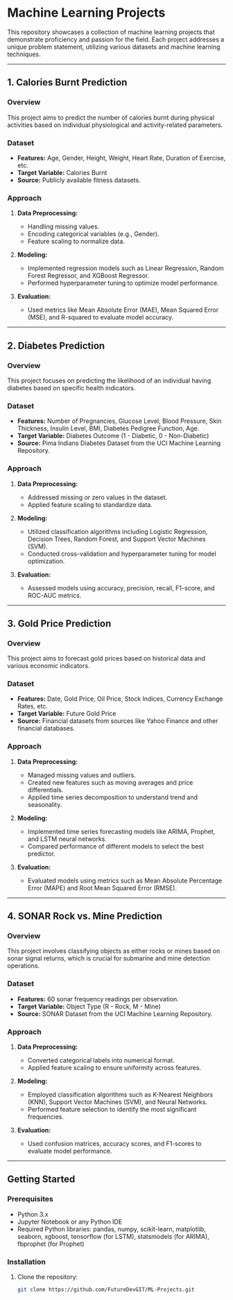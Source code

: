 # **Machine Learning Projects**

This repository showcases a collection of machine learning projects that demonstrate proficiency and passion for the field. Each project addresses a unique problem statement, utilizing various datasets and machine learning techniques.

---

## **1. Calories Burnt Prediction**

### **Overview**
This project aims to predict the number of calories burnt during physical activities based on individual physiological and activity-related parameters.

### **Dataset**
- **Features:** Age, Gender, Height, Weight, Heart Rate, Duration of Exercise, etc.
- **Target Variable:** Calories Burnt
- **Source:** Publicly available fitness datasets.

### **Approach**
1. **Data Preprocessing:**
   - Handling missing values.
   - Encoding categorical variables (e.g., Gender).
   - Feature scaling to normalize data.

2. **Modeling:**
   - Implemented regression models such as Linear Regression, Random Forest Regressor, and XGBoost Regressor.
   - Performed hyperparameter tuning to optimize model performance.

3. **Evaluation:**
   - Used metrics like Mean Absolute Error (MAE), Mean Squared Error (MSE), and R-squared to evaluate model accuracy.

---

## **2. Diabetes Prediction**

### **Overview**
This project focuses on predicting the likelihood of an individual having diabetes based on specific health indicators.

### **Dataset**
- **Features:** Number of Pregnancies, Glucose Level, Blood Pressure, Skin Thickness, Insulin Level, BMI, Diabetes Pedigree Function, Age.
- **Target Variable:** Diabetes Outcome (1 - Diabetic, 0 - Non-Diabetic)
- **Source:** Pima Indians Diabetes Dataset from the UCI Machine Learning Repository.

### **Approach**
1. **Data Preprocessing:**
   - Addressed missing or zero values in the dataset.
   - Applied feature scaling to standardize data.

2. **Modeling:**
   - Utilized classification algorithms including Logistic Regression, Decision Trees, Random Forest, and Support Vector Machines (SVM).
   - Conducted cross-validation and hyperparameter tuning for model optimization.

3. **Evaluation:**
   - Assessed models using accuracy, precision, recall, F1-score, and ROC-AUC metrics.

---

## **3. Gold Price Prediction**

### **Overview**
This project aims to forecast gold prices based on historical data and various economic indicators.

### **Dataset**
- **Features:** Date, Gold Price, Oil Price, Stock Indices, Currency Exchange Rates, etc.
- **Target Variable:** Future Gold Price
- **Source:** Financial datasets from sources like Yahoo Finance and other financial databases.

### **Approach**
1. **Data Preprocessing:**
   - Managed missing values and outliers.
   - Created new features such as moving averages and price differentials.
   - Applied time series decomposition to understand trend and seasonality.

2. **Modeling:**
   - Implemented time series forecasting models like ARIMA, Prophet, and LSTM neural networks.
   - Compared performance of different models to select the best predictor.

3. **Evaluation:**
   - Evaluated models using metrics such as Mean Absolute Percentage Error (MAPE) and Root Mean Squared Error (RMSE).

---

## **4. SONAR Rock vs. Mine Prediction**

### **Overview**
This project involves classifying objects as either rocks or mines based on sonar signal returns, which is crucial for submarine and mine detection operations.

### **Dataset**
- **Features:** 60 sonar frequency readings per observation.
- **Target Variable:** Object Type (R - Rock, M - Mine)
- **Source:** SONAR Dataset from the UCI Machine Learning Repository.

### **Approach**
1. **Data Preprocessing:**
   - Converted categorical labels into numerical format.
   - Applied feature scaling to ensure uniformity across features.

2. **Modeling:**
   - Employed classification algorithms such as K-Nearest Neighbors (KNN), Support Vector Machines (SVM), and Neural Networks.
   - Performed feature selection to identify the most significant frequencies.

3. **Evaluation:**
   - Used confusion matrices, accuracy scores, and F1-scores to evaluate model performance.

---

## **Getting Started**

### **Prerequisites**
- Python 3.x
- Jupyter Notebook or any Python IDE
- Required Python libraries: pandas, numpy, scikit-learn, matplotlib, seaborn, xgboost, tensorflow (for LSTM), statsmodels (for ARIMA), fbprophet (for Prophet)

### **Installation**
1. Clone the repository:
   ```bash
   git clone https://github.com/FutureDevGIT/ML-Projects.git
